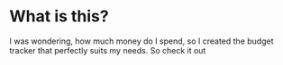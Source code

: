 # What is this?

I was wondering, how much money do I spend, so I created the budget tracker that perfectly suits my needs. So check it out
